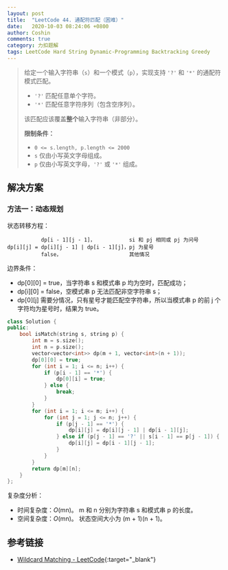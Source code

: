 ```yaml
---
layout: post
title:  "LeetCode 44. 通配符匹配（困难）"
date:   2020-10-03 08:24:06 +0800
author: Coshin
comments: true
category: 力扣题解
tags: LeetCode Hard String Dynamic-Programming Backtracking Greedy
---
```

> 给定一个输入字符串（`s`）和一个模式（`p`），实现支持 `'?'` 和 `'*'` 的通配符模式匹配。
> 
> * `'?'` 匹配任意单个字符。
> * `'*'` 匹配任意字符序列（包含空序列）。
> 
> 该匹配应该覆盖**整个**输入字符串（非部分）。
> 
> **限制条件：**
> 
> * `0 <= s.length, p.length <= 2000`
> * `s` 仅由小写英文字母组成。
> * `p` 仅由小写英文字母，`'?'` 或 `'*'` 组成。

## 解决方案

### 方法一：动态规划

状态转移方程：
```
           dp[i - 1][j - 1]，           si 和 pj 相同或 pj 为问号
dp[i][j] = dp[i][j - 1] | dp[i - 1][j]，pj 为星号
           false，                      其他情况
```

边界条件：
* dp[0][0] = true，当字符串 s 和模式串 p 均为空时，匹配成功；
* dp[i][0] = false，空模式串 p 无法匹配非空字符串 s；
* dp[0][j] 需要分情况，只有星号才能匹配空字符串，所以当模式串 p 的前 j 个字符均为星号时，结果为 true。

```cpp
class Solution {
public:
    bool isMatch(string s, string p) {
        int m = s.size();
        int n = p.size();
        vector<vector<int>> dp(m + 1, vector<int>(n + 1));
        dp[0][0] = true;
        for (int i = 1; i <= n; i++) {
            if (p[i - 1] == '*') {
                dp[0][i] = true;
            } else {
                break;
            }
        }
        for (int i = 1; i <= m; i++) {
            for (int j = 1; j <= n; j++) {
                if (p[j - 1] == '*') {
                    dp[i][j] = dp[i][j - 1] | dp[i - 1][j];
                } else if (p[j - 1] == '?' || s[i - 1] == p[j - 1]) {
                    dp[i][j] = dp[i - 1][j - 1];
                }
            }
        }
        return dp[m][n];
    }
};
```

复杂度分析：
* 时间复杂度：*O*(mn)。
  m 和 n 分别为字符串 s 和模式串 p 的长度。
* 空间复杂度：*O*(mn)。
  状态空间大小为 (m + 1)(n + 1)。

## 参考链接

* [Wildcard Matching - LeetCode](https://leetcode.com/problems/wildcard-matching/){:target="_blank"}
